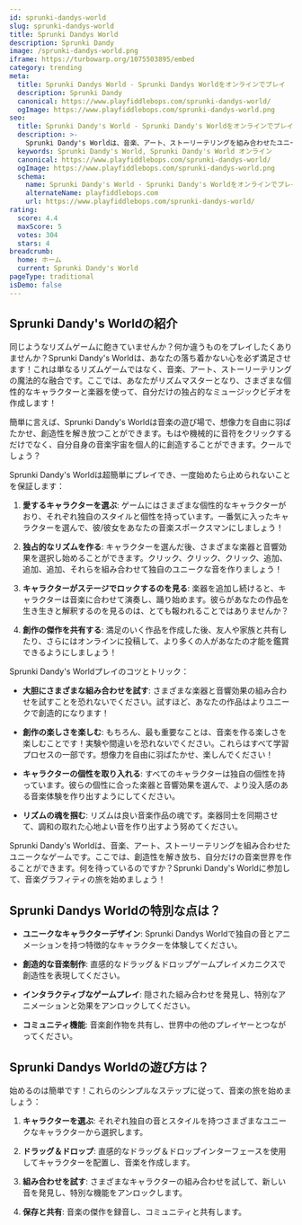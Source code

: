 ```yaml
---
id: sprunki-dandys-world
slug: sprunki-dandys-world
title: Sprunki Dandys World
description: Sprunki Dandy
image: /sprunki-dandys-world.png
iframe: https://turbowarp.org/1075503895/embed
category: trending
meta:
  title: Sprunki Dandys World - Sprunki Dandys Worldをオンラインでプレイ
  description: Sprunki Dandy
  canonical: https://www.playfiddlebops.com/sprunki-dandys-world/
  ogImage: https://www.playfiddlebops.com/sprunki-dandys-world.png
seo:
  title: Sprunki Dandy's World - Sprunki Dandy's Worldをオンラインでプレイ
  description: >-
    Sprunki Dandy's Worldは、音楽、アート、ストーリーテリングを組み合わせたユニークなゲームです。ここでは、創造性を解き放ち、自分だけの音楽世界を作ることができます。
  keywords: Sprunki Dandy's World, Sprunki Dandy's World オンライン
  canonical: https://www.playfiddlebops.com/sprunki-dandys-world/
  ogImage: https://www.playfiddlebops.com/sprunki-dandys-world.png
  schema:
    name: Sprunki Dandy's World - Sprunki Dandy's Worldをオンラインでプレイ
    alternateName: playfiddlebops.com
    url: https://www.playfiddlebops.com/sprunki-dandys-world/
rating:
  score: 4.4
  maxScore: 5
  votes: 304
  stars: 4
breadcrumb:
  home: ホーム
  current: Sprunki Dandy's World
pageType: traditional
isDemo: false
---
```


## Sprunki Dandy's Worldの紹介

同じようなリズムゲームに飽きていませんか？何か違うものをプレイしたくありませんか？Sprunki Dandy's Worldは、あなたの落ち着かない心を必ず満足させます！これは単なるリズムゲームではなく、音楽、アート、ストーリーテリングの魔法的な融合です。ここでは、あなたがリズムマスターとなり、さまざまな個性的なキャラクターと楽器を使って、自分だけの独占的なミュージックビデオを作成します！

簡単に言えば、Sprunki Dandy's Worldは音楽の遊び場で、想像力を自由に羽ばたかせ、創造性を解き放つことができます。もはや機械的に音符をクリックするだけでなく、自分自身の音楽宇宙を個人的に創造することができます。クールでしょう？

Sprunki Dandy's Worldは超簡単にプレイでき、一度始めたら止められないことを保証します：

1. **愛するキャラクターを選ぶ**: ゲームにはさまざまな個性的なキャラクターがおり、それぞれ独自のスタイルと個性を持っています。一番気に入ったキャラクターを選んで、彼/彼女をあなたの音楽スポークスマンにしましょう！

1. **独占的なリズムを作る**: キャラクターを選んだ後、さまざまな楽器と音響効果を選択し始めることができます。クリック、クリック、クリック、追加、追加、追加、それらを組み合わせて独自のユニークな音を作りましょう！

1. **キャラクターがステージでロックするのを見る**: 楽器を追加し続けると、キャラクターは音楽に合わせて演奏し、踊り始めます。彼らがあなたの作品を生き生きと解釈するのを見るのは、とても報われることではありませんか？

1. **創作の傑作を共有する**: 満足のいく作品を作成した後、友人や家族と共有したり、さらにはオンラインに投稿して、より多くの人があなたの才能を鑑賞できるようにしましょう！

Sprunki Dandy's Worldプレイのコツとトリック：

- **大胆にさまざまな組み合わせを試す**: さまざまな楽器と音響効果の組み合わせを試すことを恐れないでください。試すほど、あなたの作品はよりユニークで創造的になります！

- **創作の楽しさを楽しむ**: もちろん、最も重要なことは、音楽を作る楽しさを楽しむことです！実験や間違いを恐れないでください。これらはすべて学習プロセスの一部です。想像力を自由に羽ばたかせ、楽しんでください！

- **キャラクターの個性を取り入れる**: すべてのキャラクターは独自の個性を持っています。彼らの個性に合った楽器と音響効果を選んで、より没入感のある音楽体験を作り出すようにしてください。

- **リズムの魂を掴む**: リズムは良い音楽作品の魂です。楽器同士を同期させて、調和の取れた心地よい音を作り出すよう努めてください。

Sprunki Dandy's Worldは、音楽、アート、ストーリーテリングを組み合わせたユニークなゲームです。ここでは、創造性を解き放ち、自分だけの音楽世界を作ることができます。何を待っているのですか？Sprunki Dandy's Worldに参加して、音楽グラフィティの旅を始めましょう！

## Sprunki Dandys Worldの特別な点は？

- **ユニークなキャラクターデザイン**: Sprunki Dandys Worldで独自の音とアニメーションを持つ特徴的なキャラクターを体験してください。

- **創造的な音楽制作**: 直感的なドラッグ＆ドロップゲームプレイメカニクスで創造性を表現してください。

- **インタラクティブなゲームプレイ**: 隠された組み合わせを発見し、特別なアニメーションと効果をアンロックしてください。

- **コミュニティ機能**: 音楽創作物を共有し、世界中の他のプレイヤーとつながってください。

## Sprunki Dandys Worldの遊び方は？

始めるのは簡単です！これらのシンプルなステップに従って、音楽の旅を始めましょう：

1. **キャラクターを選ぶ**: それぞれ独自の音とスタイルを持つさまざまなユニークなキャラクターから選択します。

1. **ドラッグ＆ドロップ**: 直感的なドラッグ＆ドロップインターフェースを使用してキャラクターを配置し、音楽を作成します。

1. **組み合わせを試す**: さまざまなキャラクターの組み合わせを試して、新しい音を発見し、特別な機能をアンロックします。

1. **保存と共有**: 音楽の傑作を録音し、コミュニティと共有します。